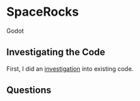 # SpaceRocks
Godot

## Investigating the Code
First, I did an [investigation](docs/investigation.md) into existing code.

## Questions
